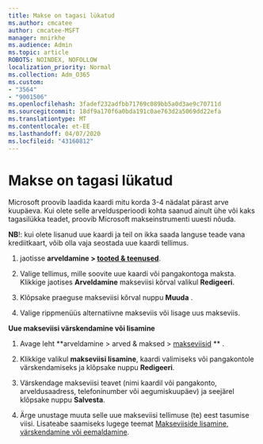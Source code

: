 ```yaml
---
title: Makse on tagasi lükatud
ms.author: cmcatee
author: cmcatee-MSFT
manager: mnirkhe
ms.audience: Admin
ms.topic: article
ROBOTS: NOINDEX, NOFOLLOW
localization_priority: Normal
ms.collection: Adm_O365
ms.custom:
- "3564"
- "9001506"
ms.openlocfilehash: 3fadef232adfbb71769c089bb5a0d3ae9c70711d
ms.sourcegitcommit: 18df9a170f6a0bda191c0ae763d2a5069dd22efa
ms.translationtype: MT
ms.contentlocale: et-EE
ms.lasthandoff: 04/07/2020
ms.locfileid: "43160812"
---
```

# <a name="payment-declined"></a>Makse on tagasi lükatud

Microsoft proovib laadida kaardi mitu korda 3-4 nädalat pärast arve kuupäeva.  Kui olete selle arveldusperioodi kohta saanud ainult ühe või kaks tagasilükka teadet, proovib Microsoft makseinstrumenti uuesti nõuda.  

**NB**!: kui olete lisanud uue kaardi ja teil on ikka saada languse teade vana krediitkaart, võib olla vaja seostada uue kaardi tellimus.

1. jaotisse **arveldamine > [tooted & teenused](https://go.microsoft.com/fwlink/p/?linkid=842054)**.

2. Valige tellimus, mille soovite uue kaardi või pangakontoga maksta. Klikkige jaotises **Arveldamine** makseviisi kõrval valikul **Redigeeri**.

3. Klõpsake praeguse makseviisi kõrval nuppu **Muuda** .

4. Valige rippmenüüs alternatiivne makseviis või lisage uus makseviis.

**Uue makseviisi värskendamine või lisamine**

1. Avage leht **arveldamine > arved & maksed > [makseviisid](https://go.microsoft.com/fwlink/p/?linkid=2018806) ** .

2. Klikkige valikul **makseviisi lisamine**, kaardi valimiseks või pangakontole värskendamiseks ja klõpsake nuppu **Redigeeri**.

3. Värskendage makseviisi teavet (nimi kaardil või pangakonto, arveldusaadress, telefoninumber või aegumiskuupäev) ja seejärel klõpsake nuppu **Salvesta**.

4. Ärge unustage muuta selle uue makseviisi tellimuse (te) eest tasumise viisi. Lisateabe saamiseks lugege teemat [ Makseviiside lisamine, värskendamine või eemaldamine](https://go.microsoft.com/fwlink/?linkid=2118133). 
